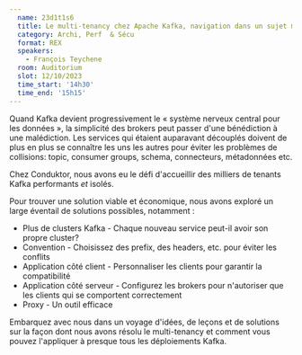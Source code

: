 ```yaml
---
  name: 23d1t1s6
  title: Le multi-tenancy chez Apache Kafka, navigation dans un sujet majeur
  category: Archi, Perf  & Sécu
  format: REX
  speakers: 
    - François Teychene
  room: Auditorium
  slot: 12/10/2023
  time_start: '14h30'
  time_end: '15h15'
---
```

Quand Kafka devient progressivement le « système nerveux central pour les données », la simplicité des brokers peut passer d'une bénédiction à une malédiction. 
Les services qui étaient auparavant découplés doivent de plus en plus se connaître les uns les autres pour éviter les problèmes de collisions: topic, consumer groups, schema, connecteurs, métadonnées etc.

Chez Conduktor, nous avons eu le défi d'accueillir des milliers de tenants Kafka performants *et* isolés. 

Pour trouver une solution viable et économique, nous avons exploré un large éventail de solutions possibles, notamment :

* Plus de clusters Kafka - Chaque nouveau service peut-il avoir son propre cluster?
* Convention - Choisissez des prefix, des headers, etc. pour éviter les conflits
* Application côté client - Personnaliser les clients pour garantir la compatibilité
* Application côté serveur - Configurez les brokers pour n'autoriser que les clients qui se comportent correctement
* Proxy - Un outil efficace

Embarquez avec nous dans un voyage d'idées, de leçons et de solutions sur la façon dont nous avons résolu le multi-tenancy et comment vous pouvez l'appliquer à presque tous les déploiements Kafka.
